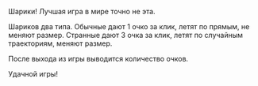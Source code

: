 Шарики! Лучшая игра в мире точно не эта.

Шариков два типа. 
Обычные дают 1 очко за клик, летят по прямым, не меняют размер.
Странные дают 3 очка за клик, летят по случайным траекториям, меняют размер.

После выхода из игры выводится количество очков.

Удачной игры!

